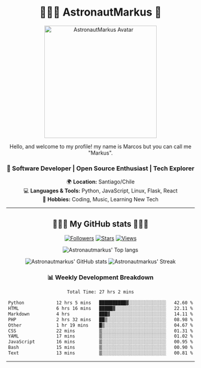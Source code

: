 <div align="center">

# 👨🏻‍🚀 AstronautMarkus 🚀

<img src="https://avatars.githubusercontent.com/u/107640696?v=4" alt="AstronautMarkus Avatar" width="300">

Hello, and welcome to my profile! my name is Marcos but you can call me "Markus".

### 🚀 Software Developer | Open Source Enthusiast | Tech Explorer

🌍 **Location:** Santiago/Chile  
💻 **Languages & Tools:** Python, JavaScript, Linux, Flask, React  
🌟 **Hobbies:** Coding, Music, Learning New Tech  

---
## 🌟🌟🌟 My GitHub stats 🌟🌟🌟



[![Followers](https://img.shields.io/github/followers/AstronautMarkus?label=Followers&style=for-the-badge&color=red)](https://github.com/AstronautMarkus?tab=followers)
[![Stars](https://img.shields.io/github/stars/AstronautMarkus?label=Stars&style=for-the-badge&color=green)](https://github.com/AstronautMarkus?tab=repositories)
[![Views](http://estruyf-github.azurewebsites.net/api/VisitorHit?user=astronautmarkus&countColorcountColor&countColor=lightblue)](https://github.com/AstronautMarkus?tab=repositories)



![Astronautmarkus' Top langs](https://github-readme-stats.vercel.app/api/top-langs/?username=astronautmarkus&hide_progress=false)

![Astronautmarkus' GitHub stats](https://github-readme-stats.vercel.app/api?username=astronautmarkus&show_icons=true)
![Astronautmarkus' Streak](https://github-readme-streak-stats.herokuapp.com/?user=astronautmarkus&theme=default&hide_border=true)


### 📊 Weekly Development Breakdown
<!--START_SECTION:waka-->

```txt
Total Time: 27 hrs 2 mins

Python            12 hrs 5 mins   ██████████▓░░░░░░░░░░░░░░   42.60 %
HTML              6 hrs 16 mins   █████▓░░░░░░░░░░░░░░░░░░░   22.11 %
Markdown          4 hrs           ███▓░░░░░░░░░░░░░░░░░░░░░   14.11 %
PHP               2 hrs 32 mins   ██▒░░░░░░░░░░░░░░░░░░░░░░   08.98 %
Other             1 hr 19 mins    █▒░░░░░░░░░░░░░░░░░░░░░░░   04.67 %
CSS               22 mins         ▒░░░░░░░░░░░░░░░░░░░░░░░░   01.31 %
YAML              17 mins         ▒░░░░░░░░░░░░░░░░░░░░░░░░   01.02 %
JavaScript        16 mins         ▒░░░░░░░░░░░░░░░░░░░░░░░░   00.95 %
Bash              15 mins         ▒░░░░░░░░░░░░░░░░░░░░░░░░   00.90 %
Text              13 mins         ▒░░░░░░░░░░░░░░░░░░░░░░░░   00.81 %
```

<!--END_SECTION:waka-->


---

</div>
